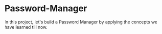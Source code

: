 # Password-Manager
In this project, let's build a Password Manager by applying the concepts we have learned till now.
